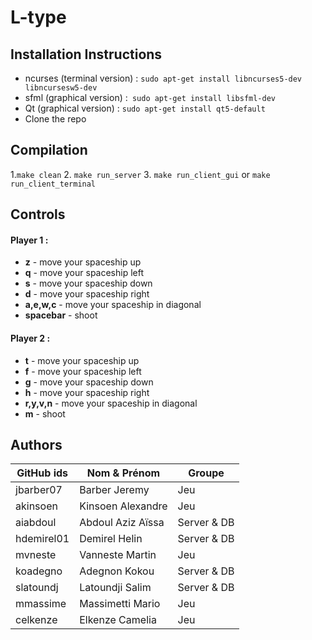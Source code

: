 # L-type
## Installation Instructions 
* ncurses (terminal version) : ``` sudo apt-get install libncurses5-dev libncursesw5-dev ```
* sfml (graphical version) :``` sudo apt-get install libsfml-dev```
* Qt (graphical version) : ```sudo apt-get install qt5-default```
* Clone the repo 

## Compilation 
1.```make clean```
2. ```make run_server```
3. ``` make run_client_gui ``` or ``` make run_client_terminal ```

## Controls 
#### Player 1 :
* **z** - move your spaceship up
*  **q** - move your spaceship left
*  **s** - move your spaceship down
*  **d** - move your spaceship right
*  **a,e,w,c** - move your spaceship in diagonal
*  **spacebar** - shoot
#### Player 2 :
* **t** - move your spaceship up
*  **f** - move your spaceship left
*  **g** - move your spaceship down
*  **h** - move your spaceship right
*  **r,y,v,n** - move your spaceship in diagonal
*  **m** - shoot



## Authors 
| GitHub ids | Nom & Prénom      | Groupe      |
|------------|-------------------|-------------|
| jbarber07  | Barber Jeremy     | Jeu         |
| akinsoen   | Kinsoen Alexandre | Jeu         |
| aiabdoul   | Abdoul Aziz Aïssa | Server & DB |
| hdemirel01 | Demirel Helin     | Server & DB |
| mvneste    | Vanneste Martin   | Jeu         |
| koadegno   | Adegnon Kokou     | Server & DB |
| slatoundj  | Latoundji Salim   | Server & DB |
| mmassime   | Massimetti Mario  | Jeu         |
| celkenze   | Elkenze Camelia   | Jeu         |
